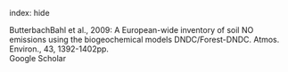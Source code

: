 index: hide

<div class="Citation">

  <div class="Citation-body">
    <div class="Citation-text">ButterbachBahl et al., 2009: A European-wide inventory of soil NO emissions using the biogeochemical models DNDC/Forest-DNDC. <span class="Article-journal">Atmos. Environ., </span><span class="Article-volume">43, </span>1392-1402pp.</div>
    <div class="Citation-links">
      <div class="CitationLink" data-href="https://scholar.google.com/scholar?q=A+European-wide+inventory+of+soil+NO+emissions+using+the+biogeochemical+models+DNDC%2FForest-DNDC">
        <div class="CitationLink-icon CitationLink-Scholar"></div>
        <div class="CitationLink-text">Google Scholar</div>
      </div>
    </div>
  </div>
</div>


<div class="Citation-copy">

</div>